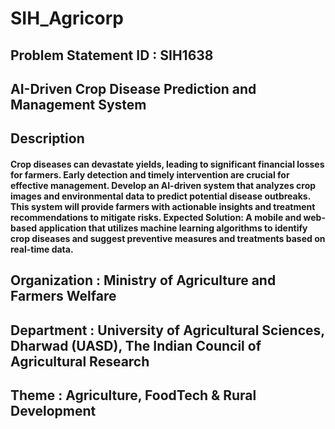 # SIH_Agricorp

## Problem Statement ID : SIH1638
## AI-Driven Crop Disease Prediction and Management System
## Description	
#### Crop diseases can devastate yields, leading to significant financial losses for farmers. Early detection and timely intervention are crucial for effective management. Develop an AI-driven system that analyzes crop images and environmental data to predict potential disease outbreaks. This system will provide farmers with actionable insights and treatment recommendations to mitigate risks. Expected Solution: A mobile and web-based application that utilizes machine learning algorithms to identify crop diseases and suggest preventive measures and treatments based on real-time data.
## Organization	: Ministry of Agriculture and Farmers Welfare
## Department	: University of Agricultural Sciences, Dharwad (UASD), The Indian Council of Agricultural Research
## Theme :	Agriculture, FoodTech & Rural Development
